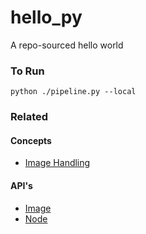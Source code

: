 # hello_py

A repo-sourced hello world

### To Run

    python ./pipeline.py --local

### Related

#### Concepts

- [Image Handling](https://www.conducto.com/docs/basics/image-handling#adding-files-via-git)

#### API's

- [Image](https://conducto.com/api/docker.html#conducto.Image)
- [Node](https://conducto.com/api/nodes.html)
